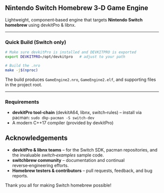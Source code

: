 ## Nintendo Switch Homebrew 3‑D Game Engine

Lightweight, component‑based engine that targets **Nintendo Switch homebrew** using devkitPro & libnx.

---
### Quick Build (Switch only)
```bash
# Make sure devkitPro is installed and DEVKITPRO is exported
export DEVKITPRO=/opt/devkitpro   # adjust to your path

# Build the .nro
make -j$(nproc)
```
The build produces `GameEngine2.nro`, `GameEngine2.elf`, and supporting files in the project root.

---
### Requirements
* **devkitPro tool‑chain** (devkitA64, libnx, switch‑rules) – install via pacman: `sudo dkp-pacman -S switch-dev`
* A modern C++17 compiler (provided by devkitPro)



## Acknowledgements
* **devkitPro & libnx teams** – for the Switch SDK, pacman repositories, and the invaluable *switch‑examples* sample code.
* **switchbrew community** – documentation and continual reverse‑engineering efforts.
* **Homebrew testers & contributors** – pull requests, feedback, and bug reports.

Thank you all for making Switch homebrew possible!

